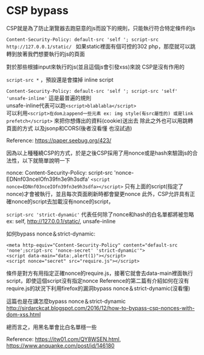 # CSP bypass

CSP就是為了防止瀏覽器去跑惡意的js而設下的規則，只能執行符合特定條件的js


`Content-Security-Policy: default-src 'self '; script-src http://127.0.0.1/static/ `
如果static裡面有個可控的302 php，那麼就可以跳轉到放著我們想要執行的js的頁面

對於那些根據input來執行的js(並且這個js會引發xss)來說 CSP是沒有作用的

`script-src *` ，預設還是會擋掉 inline script

`Content-Security-Policy: default-src 'self '; script-src 'self' 'unsafe-inline'`
這是最普遍的規則 
</br>
unsafe-inline代表可以跑`<script>blablabla</script>`
</br>
可以利用`<script>在dom上append一些元素 ex: img style(有src屬性的) 或是link prefetch</script>` 來把你想傳出的資料(cookie)送出去
除此之外也可以用跳轉頁面的方式 以及jsonp和CORS(後者沒看懂 也沒試過)

Reference: https://paper.seebug.org/423/

因為以上種種繞CSP的方式，於是之後CSP採用了用nonce或是hash來驗證js的合法性，以下就簡單說明一下


nonce: 
Content-Security-Policy: script-src 'nonce-EDNnf03nceIOfn39fn3e9h3sdfa'
`<script nonce=EDNnf03nceIOfn39fn3e9h3sdfa></script>`
只有上面的script(指定了nonce)才會被執行，並且每次頁面刷新時都會變更nonce
此外，CSP允許具有正確nonce的script去加載沒有nonce的script，

`script-src 'strict-dynamic'` 代表任何除了nonce和hash的白名單都將被忽略 ex: self, http://127.0.0.1/static/, unsafe-inline

如何bypass nonce＆strict-dynamic:
```
<meta http-equiv="Content-Security-Policy" content="default-src 'none';script-src 'nonce-secret' 'strict-dynamic'">
<script data-main="data:,alert(1)"></script>
<script nonce="secret" src="require.js"></script>
```
條件是對方有用指定正確nonce的require.js，接著它就會去data-main裡面執行script，即使這個script沒有指定nonce
Reference的第二篇有介紹如何在沒有require.js的狀況下利用firefox的漏洞bypass nonce＆strict-dynamic(沒看懂)

這篇也是在講怎麼bypass nonce＆strict-dynamic
http://sirdarckcat.blogspot.com/2016/12/how-to-bypass-csp-nonces-with-dom-xss.html

總而言之，用黑名單會比白名單穩一些

Reference: 
https://itw01.com/QY8WSEN.html, https://www.anquanke.com/post/id/146180
